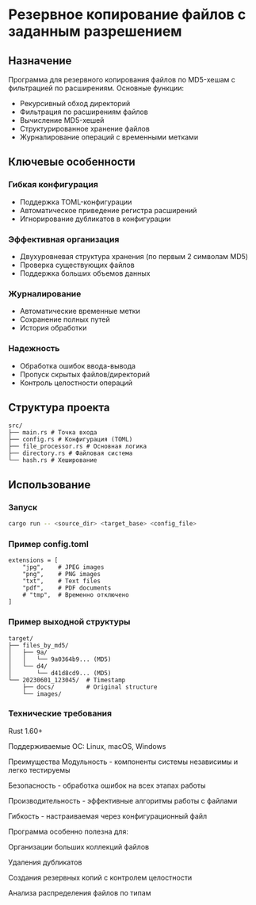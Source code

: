 # Резервное копирование файлов с заданным разрешением

## Назначение

Программа для резервного копирования файлов по MD5-хешам с фильтрацией по расширениям. Основные функции:

- Рекурсивный обход директорий
- Фильтрация по расширениям файлов
- Вычисление MD5-хешей
- Структурированное хранение файлов
- Журналирование операций с временными метками

## Ключевые особенности

### Гибкая конфигурация
- Поддержка TOML-конфигурации
- Автоматическое приведение регистра расширений
- Игнорирование дубликатов в конфигурации

### Эффективная организация
- Двухуровневая структура хранения (по первым 2 символам MD5)
- Проверка существующих файлов
- Поддержка больших объемов данных

### Журналирование
- Автоматические временные метки
- Сохранение полных путей
- История обработки

### Надежность
- Обработка ошибок ввода-вывода
- Пропуск скрытых файлов/директорий
- Контроль целостности операций

## Структура проекта
```
src/
├── main.rs # Точка входа
├── config.rs # Конфигурация (TOML)
├── file_processor.rs # Основная логика
├── directory.rs # Файловая система
└── hash.rs # Хеширование
```
## Использование

### Запуск
```bash
cargo run -- <source_dir> <target_base> <config_file>
```
### Пример config.toml
```
extensions = [
    "jpg",    # JPEG images
    "png",    # PNG images
    "txt",    # Text files
    "pdf",    # PDF documents
    # "tmp",  # Временно отключено
]
```

### Пример выходной структуры
```
target/
├── files_by_md5/
│   ├── 9a/
│   │   └── 9a0364b9... (MD5)
│   └── d4/
│       └── d41d8cd9... (MD5)
└── 20230601_123045/  # Timestamp
    ├── docs/         # Original structure
    └── images/
```

### Технические требования
Rust 1.60+

Поддерживаемые ОС: Linux, macOS, Windows

Преимущества
Модульность - компоненты системы независимы и легко тестируемы

Безопасность - обработка ошибок на всех этапах работы

Производительность - эффективные алгоритмы работы с файлами

Гибкость - настраиваемая через конфигурационный файл

Программа особенно полезна для:

Организации больших коллекций файлов

Удаления дубликатов

Создания резервных копий с контролем целостности

Анализа распределения файлов по типам
